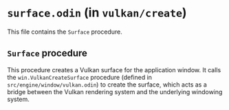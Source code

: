 # `surface.odin` (in `vulkan/create`)

This file contains the `Surface` procedure.

## `Surface` procedure

This procedure creates a Vulkan surface for the application window. It calls the `win.VulkanCreateSurface` procedure (defined in `src/engine/window/vulkan.odin`) to create the surface, which acts as a bridge between the Vulkan rendering system and the underlying windowing system.
